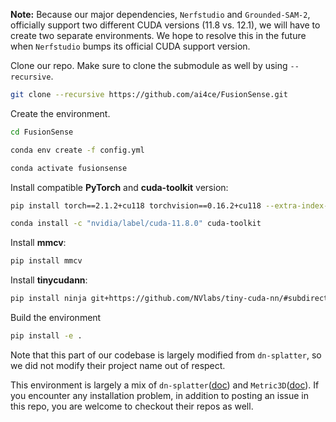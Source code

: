 **Note:** Because our major dependencies, `Nerfstudio` and `Grounded-SAM-2`, officially support two different CUDA versions (11.8 vs. 12.1), we will have to create two separate environments. We hope to resolve this in the future when `Nerfstudio` bumps its official CUDA support version.


Clone our repo. Make sure to clone the submodule as well by using `--recursive`.
```sh
git clone --recursive https://github.com/ai4ce/FusionSense.git
```

Create the environment.
```sh
cd FusionSense
```
```sh
conda env create -f config.yml
```
```sh
conda activate fusionsense
```

Install compatible **PyTorch** and **cuda-toolkit** version:

```sh
pip install torch==2.1.2+cu118 torchvision==0.16.2+cu118 --extra-index-url https://download.pytorch.org/whl/cu118
```
```sh
conda install -c "nvidia/label/cuda-11.8.0" cuda-toolkit
```

Install **mmcv**:

```sh
pip install mmcv
```

Install **tinycudann**:

```sh
pip install ninja git+https://github.com/NVlabs/tiny-cuda-nn/#subdirectory=bindings/torch
```

Build the environment
```sh
pip install -e .
```
Note that this part of our codebase is largely modified from `dn-splatter`, so we did not modify their project name out of respect.

This environment is largely a mix of `dn-splatter`([doc](https://github.com/maturk/dn-splatter?tab=readme-ov-file#installation)) and `Metric3D`([doc](https://github.com/YvanYin/Metric3D/tree/main)). If you encounter any installation problem, in addition to posting an issue in this repo, you are welcome to checkout their repos as well.

